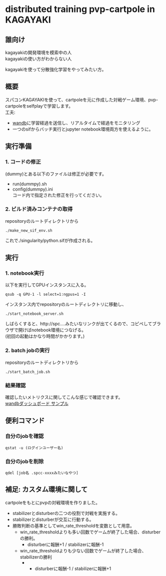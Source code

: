 # distributed training pvp-cartpole in KAGAYAKI  
## 誰向け  
kagayakiの開発環境を模索中の人  
kagayakiの使い方がわからない人  

kagayakiを使って分散強化学習をやってみたい方。    

## 概要  
スパコンKAGAYAKIを使って、cartpoleを元に作成した対戦ゲーム環境、pvp-cartpoleをselfplayで学習します。   
工夫:  
- [wandb](https://www.wandb.jp/)に学習経過を送信し、リアルタイムで経過をモニタリング
- 一つのsifからバッチ実行とjupyter notebook環境両方を使えるように。    
  

## 実行準備  
### 1. コードの修正  
(dummy)とある以下のファイルは修正が必要です。  
- run(dummpy).sh
- config(dummpy).ini  
コード内で指定された修正を行ってください。  
  
### 2. ビルド済みコンテナの取得  
repositoryのルートディレクトリから
```
./make_new_sif_env.sh
```
これで./singularity/python.sifが作成される。  
  
## 実行  
### 1. notebook実行  
以下を実行してGPUインスタンスに入る。  
```
qsub -q GPU-1 -l select=1:ngpus=1 -I
```
インスタンス内でrepositoryのルートディレクトリに移動し、
```
./start_notebook_server.sh
```  
しばらくすると、http://spc....みたいなリンクが出てくるので、コピペしてブラウザで開けばnotebook環境につなげる。  
(初回の起動はかなり時間がかかります。)
  
### 2. batch jobの実行
repositoryのルートディレクトリから  
```
./start_batch_job.sh
```
  
### 結果確認    
確認したいメトリクスに関してこんな感じで確認できます。  
[wandbダッシュボード サンプル](https://api.wandb.ai/links/data_science_nichika/vdj1aubw)
  
## 便利コマンド  
### 自分のjobを確認  
```
qstat -u (ログインユーザー名)  
```

### 自分のjobを削除  
```
qdel [job名 .spcc-xxxxみたいなやつ]  
```  



## 補足: カスタム環境に関して  
cartpoleをもとにpvpの対戦環境を作りました。  
- stabilizerとdisturberの二つの役割で対戦を実施する。  
- stabilizerとdisturberが交互に行動する。  
- 勝敗判断の基準としてwin_rate_thresholdを変数として用意。  
    - win_rate_thresholdよりも多い回数でゲームが終了した場合、disturberの勝利。
        - disturberに報酬+1 / stabilizerに報酬-1  
    - win_rate_thresholdよりも少ない回数でゲームが終了した場合、stabilizerの勝利  
        - - disturberに報酬-1 / stabilizerに報酬+1
  

